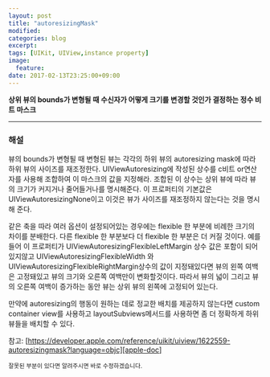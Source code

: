 ```yaml
---
layout: post
title: "autoresizingMask"
modified:
categories: blog
excerpt:
tags: [UIKit, UIView,instance property]
image:
  feature:
date: 2017-02-13T23:25:00+09:00
---
```

**상위 뷰의 bounds가 변형될 때 수신자가 어떻게 크기를 변경할 것인가 결정하는 정수 비트 마스크**

----
### 해설
뷰의 bounds가 변형될 때 변형된 뷰는 각각의 하위 뷰의 autoresizing mask에 따라 하위 뷰의 사이즈를 재조정한다. UIViewAutoresizing에 작성된 상수를 c비트 or연산자를 사용해 조합하여 이 마스크의 값을 지정해라. 조합된 이 상수는 상위 뷰에 따라 뷰의 크기가 커지거나 줄어들거나를 명시해준다. 이 프로퍼티의 기본값은 UIViewAutoresizingNone이고 이것은 뷰가 사이즈를 재조정하지 않는다는 것을 명시해 준다.

같은 축을 따라 여러 옵션이 설정되어있는 경우에는 flexible 한 부분에 비례한 크기의 차이를 분배한다. 다른 flexible 한 부분보다 더 flexible 한 부분은 더 커질 것이다. 예를 들어 이 프로퍼티가 UIViewAutoresizingFlexibleLeftMargin 상수 값은 포함이 되어있지않고 UIViewAutoresizingFlexibleWidth 와 UIViewAutoresizingFlexibleRightMargin상수의 값이 지정돼있다면 뷰의 왼쪽 여백은 고정돼있고 뷰의 크기와 오른쪽 여백만이 변화할것이다. 따라서 뷰의 넓이 그리고 뷰의 오른쪽 여백이 증가하는 동안 뷰는 상위 뷰의 왼쪽에 고정되어 있는다.

만약에 autoresizing의 행동이 원하는 데로 정교한 배치를 제공하지 않는다면 custom container view를 사용하고 layoutSubviews메서드를 사용하면 좀 더 정확하게 하위 뷰들을 배치할 수 있다.

참고: [https://developer.apple.com/reference/uikit/uiview/1622559-autoresizingmask?language=objc][apple-doc]


<sub>잘못된 부분이 있다면 알려주시면 바로 수정하겠습니다.</sub>

[apple-doc]: https://developer.apple.com/reference/uikit/uiview/1622559-autoresizingmask?language=objc
